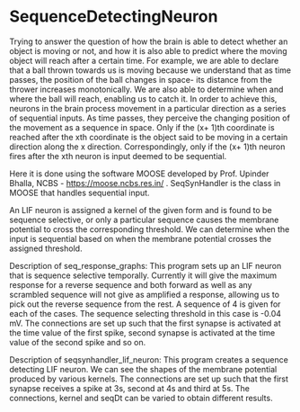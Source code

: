 # SequenceDetectingNeuron

Trying to answer the question of how the brain is able to detect whether an object is moving or
not, and how it is also able to predict where the moving object will reach after
a certain time. For example, we are able to declare that a ball thrown towards
us is moving because we understand that as time passes, the position of the ball
changes in space- its distance from the thrower increases monotonically. We are
also able to determine when and where the ball will reach, enabling us to catch
it.
In order to achieve this, neurons in the brain process movement in a particular
direction as a series of sequential inputs. As time passes, they perceive the
changing position of the movement as a sequence in space. Only if the (x+ 1)th
coordinate is reached after the xth coordinate is the object said to be moving
in a certain direction along the x direction. Correspondingly, only if the (x+ 1)th neuron
fires after the xth neuron is input deemed to be sequential.

Here it is done using the software MOOSE developed by Prof. Upinder Bhalla, NCBS - https://moose.ncbs.res.in/ .
SeqSynHandler is the class in MOOSE that handles sequential input.

An LIF neuron is assigned a kernel of the given form and is found to be sequence selective, or only a particular sequence causes the membrane potential to
cross the corresponding threshold. We can determine when the input is sequential based on when the membrane potential crosses the assigned threshold.


Description of seq_response_graphs:
This program sets up an LIF neuron that is sequence selective temporally. 
Currently it will give the maximum response for a reverse sequence and 
both forward as well as any scrambled sequence will not give as amplified a response, allowing us
to pick out the reverse sequence from the rest.
A sequence of 4 is given for each of the cases. The sequence selecting threshold in this case is -0.04 mV.
The connections are set up such that the first synapse is activated at the time value of the first spike, 
second synapse is activated at the time value of the second spike and so on.

Description of seqsynhandler_lif_neuron:
This program creates a sequence detecting LIF neuron.
We can see the shapes of the membrane potential produced by various kernels. 
The connections are set up such that the first synapse receives a spike at 3s, second at 4s and third at 5s.
The connections, kernel and seqDt can be varied to obtain different results. 
